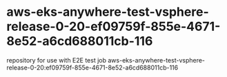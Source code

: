# aws-eks-anywhere-test-vsphere-release-0-20-ef09759f-855e-4671-8e52-a6cd688011cb-116
repository for use with E2E test job aws-eks-anywhere-test-vsphere-release-0-20:ef09759f-855e-4671-8e52-a6cd688011cb-116
